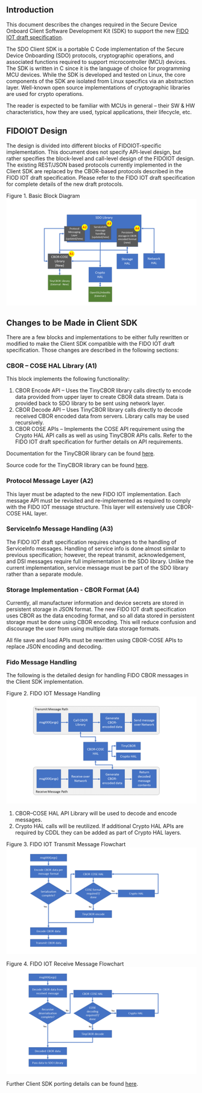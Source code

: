 ## Introduction

This document describes the changes required in the Secure Device Onboard Client Software Development Kit (SDK) to support the new [FIDO IOT draft specification](https://fidoalliance.org/specs/fidoiot/FIDO-IoT-spec-v1.0-wd-20200730.html).

The SDO Client SDK is a portable C Code implementation of the Secure Device Onboarding (SDO) protocols, cryptographic operations, and associated functions required to support microcontroller (MCU) devices. The SDK is written in C since it is the language of choice for programming MCU devices. While the SDK is developed and tested on Linux, the core components of the SDK are isolated from Linux specifics via an abstraction layer. Well-known open source implementations of cryptographic libraries are used for crypto operations.

The reader is expected to be familiar with MCUs in general – their SW & HW characteristics, how they are used, typical applications, their lifecycle, etc.

## FIDOIOT Design

The design is divided into different blocks of FIDOIOT-specific implementation.  This document does not specify API-level design, but rather specifies the block-level and call-level design of the FIDOIOT design. The existing REST/JSON based protocols currently implemented in the Client SDK are replaced by the CBOR-based protocols described in the FIOD IOT draft specification.  Please refer to the FIDO IOT draft specification for complete details of the new draft protocols.

Figure 1.	Basic Block Diagram
![Basic Block Diagram](img/Slide3.PNG)

## Changes to be Made in Client SDK

There are a few blocks and implementations to be either fully rewritten or modified to make the Client SDK compatible with the FIDO IOT draft  specification. Those changes are described in the following sections:

### CBOR – COSE HAL Library (A1)

This block implements the following functionality:

1. CBOR Encode API – Uses the TinyCBOR library calls directly to encode data provided from upper layer to create CBOR data stream.  Data is provided back to SDO library to be sent using network layer.
2. CBOR Decode API – Uses TinyCBOR library calls directly to decode received CBOR encoded data from servers.  Library calls may be used recursively.
3. CBOR COSE APIs – Implements the COSE API requirement using the Crypto HAL API calls as well as using TinyCBOR APIs calls. Refer to the FIDO IOT draft specification for further details on API requirements.

Documentation for the TinyCBOR library can be found [here](https://intel.github.io/tinycbor/current/).  

Source code for the TinyCBOR library can be found [here](https://github.com/intel/tinycbor).

### Protocol Message Layer (A2)

This layer must be adapted to the new FIDO IOT implementation. Each message API must be revisited and re-implemented as required to comply with the FIDO IOT message structure. This layer will extensively use CBOR-COSE HAL layer.

### ServiceInfo Message Handling (A3)

The FIDO IOT draft specification requires changes to the handling of ServiceInfo messages. Handling of service info is done almost similar to previous specification; however, the repeat transmit, acknowledgement, and DSI messages require full implementation in the SDO library. Unlike the current implementation, service message must be part of the SDO library rather than a separate module.

### Storage Implementation - CBOR Format (A4)

Currently, all manufacturer information and device secrets are stored in persistent storage in JSON format. The new FIDO IOT draft specification uses CBOR as the data encoding format, and so all data stored in persistent  storage must be done using CBOR encoding. This will reduce confusion and discourage the user from using multiple data storage formats.

All file save and load APIs must be rewritten using CBOR-COSE APIs to replace JSON encoding and decoding.

### Fido Message Handling 

The following is the detailed design for handling FIDO CBOR messages in the Client SDK implementation. 

Figure 2. FIDO IOT Message Handling
![FIDO IOT Message Handling](img/Slide4.PNG)

1. CBOR–COSE HAL API Library will be used to decode and encode messages.
2. Crypto HAL calls will be reutilized. If additional Crypto HAL APIs are required by CDDL they can be added as part of Crypto HAL layers.

Figure 3. FIDO IOT Transmit Message Flowchart
![FIDO IOT Transmit Message Flowchart](img/Slide5.PNG)

Figure 4. FIDO IOT Receive Message Flowchart
![FIDO IOT Receive Message Flowchart](img/Slide6.PNG)

Further Client SDK porting details can be found [here](https://github.com/secure-device-onboard/docs/blob/master/docs/client-sdk/client-sdk-porting-guide.md). 

